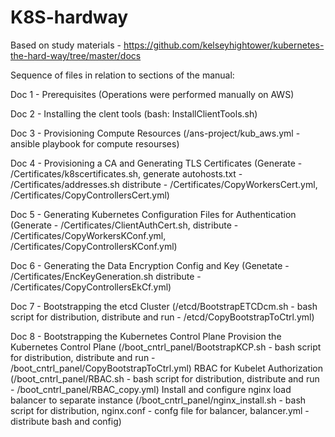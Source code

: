 # K8S-hardway

Based on study materials - https://github.com/kelseyhightower/kubernetes-the-hard-way/tree/master/docs

Sequence of files in relation to sections of the manual:

Doc 1 - Prerequisites (Operations were performed manually on AWS)

Doc 2 - Installing the clent tools (bash: InstallClientTools.sh)

Doc 3 - Provisioning Compute Resources (/ans-project/kub_aws.yml - ansible playbook for compute resourses)

Doc 4 - Provisioning a CA and Generating TLS Certificates (Generate - /Certificates/k8scertificates.sh, generate autohosts.txt - /Certificates/addresses.sh 
        distribute - /Certificates/CopyWorkersCert.yml, /Certificates/CopyControllersCert.yml)

Doc 5 - Generating Kubernetes Configuration Files for Authentication (Generate - /Certificates/ClientAuthCert.sh, 
        distribute - /Certificates/CopyWorkersKConf.yml, /Certificates/CopyControllersKConf.yml)

Doc 6 - Generating the Data Encryption Config and Key (Genetate - /Certificates/EncKeyGeneration.sh distribute - /Certificates/CopyControllersEkCf.yml)

Doc 7 - Bootstrapping the etcd Cluster (/etcd/BootstrapETCDcm.sh - bash script for distribution, distribute and run - /etcd/CopyBootstrapToCtrl.yml)

Doc 8 - Bootstrapping the Kubernetes Control Plane
        Provision the Kubernetes Control Plane (/boot_cntrl_panel/BootstrapKCP.sh - bash script for distribution, distribute and run - /boot_cntrl_panel/CopyBootstrapToCtrl.yml) 
        RBAC for Kubelet Authorization (/boot_cntrl_panel/RBAC.sh - bash script for distribution, distribute and run - /boot_cntrl_panel/RBAC_copy.yml)
	Install and configure nginx load balancer to separate instance (/boot_cntrl_panel/nginx_install.sh - bash script for distribution, nginx.conf - confg file for balancer, balancer.yml - distribute bash and config)


